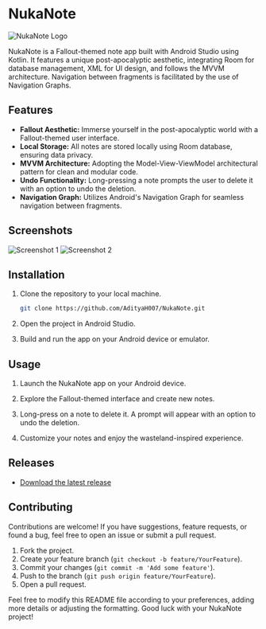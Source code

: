 # NukaNote

![NukaNote Logo](https://i.ibb.co/McGHgb0/Fallout-Pip-Boy.png)


NukaNote is a Fallout-themed note app built with Android Studio using Kotlin. It features a unique post-apocalyptic aesthetic, integrating Room for database management, XML for UI design, and follows the MVVM architecture. Navigation between fragments is facilitated by the use of Navigation Graphs.

## Features

- **Fallout Aesthetic:** Immerse yourself in the post-apocalyptic world with a Fallout-themed user interface.
- **Local Storage:** All notes are stored locally using Room database, ensuring data privacy.
- **MVVM Architecture:** Adopting the Model-View-ViewModel architectural pattern for clean and modular code.
- **Undo Functionality:** Long-pressing a note prompts the user to delete it with an option to undo the deletion.
- **Navigation Graph:** Utilizes Android's Navigation Graph for seamless navigation between fragments.

## Screenshots

![Screenshot 1](https://i.ibb.co/GtkGsH0/photo-2024-03-02-11-57-06.jpg)
![Screenshot 2](https://i.ibb.co/h1LWPTM/photo-2024-03-02-11-57-09.jpg)

## Installation

1. Clone the repository to your local machine.

    ```bash
    git clone https://github.com/AdityaH007/NukaNote.git
    ```

2. Open the project in Android Studio.

3. Build and run the app on your Android device or emulator.

## Usage

1. Launch the NukaNote app on your Android device.

2. Explore the Fallout-themed interface and create new notes.

3. Long-press on a note to delete it. A prompt will appear with an option to undo the deletion.

4. Customize your notes and enjoy the wasteland-inspired experience.

## Releases

- [Download the latest release](https://github.com/AdityaH007/NukaNote/releases/download/NukaNote/NukaNote.apk)

## Contributing

Contributions are welcome! If you have suggestions, feature requests, or found a bug, feel free to open an issue or submit a pull request.

1. Fork the project.
2. Create your feature branch (`git checkout -b feature/YourFeature`).
3. Commit your changes (`git commit -m 'Add some feature'`).
4. Push to the branch (`git push origin feature/YourFeature`).
5. Open a pull request.


Feel free to modify this README file according to your preferences, adding more details or adjusting the formatting. Good luck with your NukaNote project!
